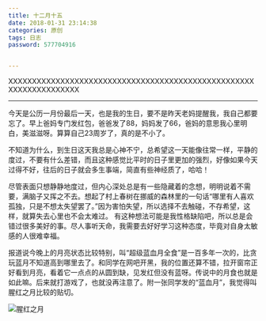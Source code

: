 ```yaml
---
title: 十二月十五
date: 2018-01-31 23:14:38
categories: 原创
tags: 日志
password: 577704916


---
```

XXXXXXXXXXXXXXXXXXXXXXXXXXXXXXXXXXXXXXXXXXXXXXXXXXXXXXXXXXXXXXXXXXX
_ _ _



今天是公历一月份最后一天，也是我的生日，要不是昨天老妈提醒我，我自己都要忘了。早上爸妈专门发红包，爸爸发了88，妈妈发了66，爸妈的意思我心里明白，美滋滋呀。算算自己23周岁了，真的是不小了。

不知道为什么，到生日这天我总是心神不宁，总希望这一天能像往常一样，平静的度过，不要有什么差错，而且这种感觉比平时的日子里更加的强烈，好像如果今天过得不好，往后的日子就会多生事端，简直有些神经质了，哈哈！

尽管表面只想静静地度过，但内心深处总是有一些隐藏着的念想，明明说着不需要，满脑子又挥之不去。想起了村上春树在挪威的森林里的一句话“哪里有人喜欢孤独，只是不想太失望罢了。”因为害怕失望，所以选择不去触碰，不存希望，这样，就算失去心里也不会太难过。 有这种想法可能是我性格缺陷吧，所以总是会错过很多美好的事。尽人事听天命，我需要去好好学习这种态度，毕竟对自身太敏感的人很难幸福。

报道说今晚上的月亮状态比较特别，叫“超级蓝血月全食”是一百多年一次的，比贪玩蓝月不知道高到哪里去了。和同学在网吧开黑，我的位置还算不错，拉开窗帘正好看到月亮，看着它一点点的从圆到缺，见发红但没有蓝呀。传说中的月食也就是如此嘛。后来就打游戏了，也就没再注意了。附一张同学发的“蓝血月”，我觉得叫腥红之月比较的贴切。

![腥红之月](http://ohl8u210m.bkt.clouddn.com/xhzy.jpg)